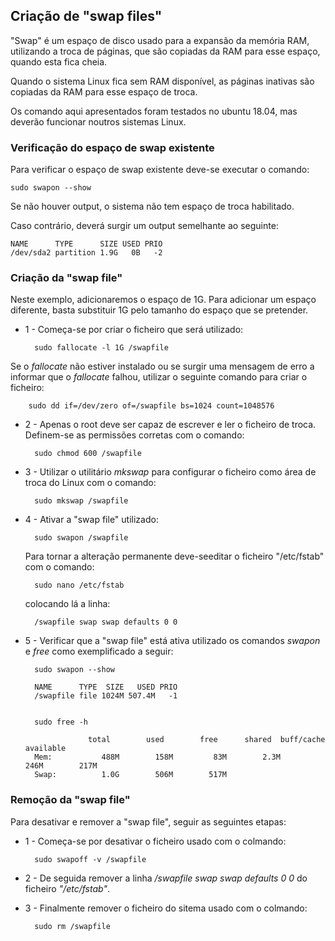 ## Criação de "swap files"

"Swap" é um espaço de disco usado para a expansão da memória RAM, utilizando a troca de páginas, que são copiadas da RAM para esse espaço, quando esta fica cheia.

Quando o sistema Linux fica sem RAM disponível, as páginas inativas são copiadas da RAM para esse espaço de troca.

Os comando aqui apresentados foram testados no ubuntu 18.04, mas deverão funcionar noutros sistemas Linux.

### Verificação do espaço de swap existente
Para verificar o espaço de swap existente deve-se executar o comando:

    sudo swapon --show
  
Se não houver output, o sistema não tem espaço de troca habilitado.

Caso contrário, deverá surgir um output semelhante ao seguinte:

    NAME      TYPE      SIZE USED PRIO
    /dev/sda2 partition 1.9G   0B   -2

### Criação da "swap file"
Neste exemplo, adicionaremos o espaço de 1G. Para adicionar um espaço diferente, basta substituir 1G pelo tamanho do espaço que se pretender.

- 1 - Começa-se por criar o ficheiro que será utilizado:

        sudo fallocate -l 1G /swapfile

Se o _fallocate_ não estiver instalado ou se surgir uma mensagem de erro a informar que o _fallocate_ falhou, utilizar o seguinte comando para criar o ficheiro:

        sudo dd if=/dev/zero of=/swapfile bs=1024 count=1048576

- 2 - Apenas o root deve ser capaz de escrever e ler o ficheiro de troca. Definem-se as permissões corretas com o comando:
  
        sudo chmod 600 /swapfile

- 3 - Utilizar o utilitário _mkswap_ para configurar o ficheiro como área de troca do Linux com o comando:
  
        sudo mkswap /swapfile

- 4 - Ativar a "swap file" utilizado:
  
        sudo swapon /swapfile
  
  Para tornar a alteração permanente deve-seeditar o ficheiro "/etc/fstab" com o comando:
    
        sudo nano /etc/fstab
  
  colocando lá a linha:
    
        /swapfile swap swap defaults 0 0
  
- 5 - Verificar que a "swap file" está ativa utilizado os comandos _swapon_ e _free_ como exemplificado a seguir:
  
        sudo swapon --show

        NAME      TYPE  SIZE   USED PRIO
        /swapfile file 1024M 507.4M   -1

    
        sudo free -h
  
                    total        used        free      shared  buff/cache   available
        Mem:           488M        158M         83M        2.3M        246M        217M
        Swap:          1.0G        506M        517M

### Remoção da "swap file"
Para desativar e remover a "swap file", seguir as seguintes etapas:

- 1 - Começa-se por desativar o ficheiro usado com o colmando:
  
        sudo swapoff -v /swapfile

- 2 - De seguida remover a linha _/swapfile swap swap defaults 0 0_ do ficheiro _"/etc/fstab"_.

- 3 - Finalmente remover o ficheiro do sitema usado com o colmando:
  
        sudo rm /swapfile





